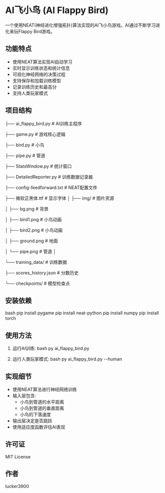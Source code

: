 # AI飞小鸟 (AI Flappy Bird)

一个使用NEAT(神经进化增强拓扑)算法实现的AI飞小鸟游戏。AI通过不断学习进化来玩Flappy Bird游戏。

## 功能特点

- 使用NEAT算法实现AI自动学习
- 实时显示训练状态和统计信息
- 可视化神经网络的决策过程
- 支持保存和加载训练模型
- 记录训练历史和最高分
- 支持人类玩家模式

## 项目结构

├── ai_flappy_bird.py # AI训练主程序

├── game.py # 游戏核心逻辑

├── bird.py # 小鸟

├── pipe.py # 管道

├── StatsWindow.py # 统计窗口

├── DetailedReporter.py # 训练数据记录器

├── config-feedforward.txt # NEAT配置文件

├── 微软正黑体.ttf # 显示字体
│
├── img/ # 图片资源

│ ├── bg.png # 背景

│ ├── bird1.png # 小鸟动画

│ ├── bird2.png # 小鸟动画

│ ├── ground.png # 地面

│ └── pipe.png # 管道
│

└── training_data/ # 训练数据

├── scores_history.json # 分数历史

└── checkpoints/ # 模型检查点

## 安装依赖
bash
pip install pygame
pip install neat-python
pip install numpy
pip install torch

## 使用方法

1. 运行AI训练:
bash
py ai_flappy_bird.py

2. 运行人类玩家模式:
bash
py ai_flappy_bird.py --human

## 实现细节

- 使用NEAT算法进行神经网络训练
- 输入层包含:
  - 小鸟到管道的水平距离
  - 小鸟到管道的垂直距离
  - 小鸟的下落速度
- 输出层决定是否跳跃
- 使用适应度函数评估AI表现

## 许可证

MIT License

## 作者

lucker3900
